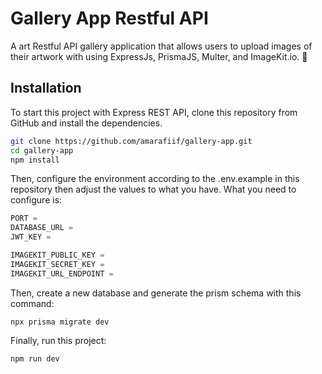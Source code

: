 # Gallery App Restful API
A art Restful API gallery application that allows users to upload images of their artwork with using ExpressJs, PrismaJS, Multer, and ImageKit.io. 💜


## Installation
To start this project with Express REST API, clone this repository from GitHub and install the dependencies.
``` bash
git clone https://github.com/amarafiif/gallery-app.git
cd gallery-app
npm install
```

Then, configure the environment according to the .env.example in this repository then adjust the values ​​to what you have. What you need to configure is:
```javascript
PORT = 
DATABASE_URL = 
JWT_KEY = 

IMAGEKIT_PUBLIC_KEY = 
IMAGEKIT_SECRET_KEY = 
IMAGEKIT_URL_ENDPOINT = 
```

Then, create a new database and generate the prism schema with this command:
``` node
npx prisma migrate dev
```

Finally, run this project:
``` node
npm run dev
```
